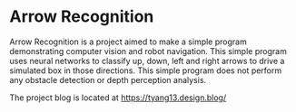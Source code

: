 # Arrow Recognition
Arrow Recognition is a project aimed to make a simple
program demonstrating computer vision and robot navigation. This simple program uses neural networks to classify 
up, down, left and right arrows to drive a simulated box in those directions. This simple 
program does not perform any obstacle detection or depth perception analysis. 

The project blog is located at https://tyang13.design.blog/ 
